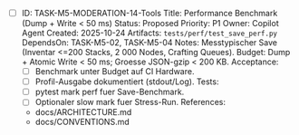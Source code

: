 - [ ] ID: TASK-M5-MODERATION-14-Tools
  Title: Performance Benchmark (Dump + Write < 50 ms)
  Status: Proposed
  Priority: P1
  Owner: Copilot Agent
  Created: 2025-10-24
  Artifacts: `tests/perf/test_save_perf.py`
  DependsOn: TASK-M5-02, TASK-M5-04
  Notes:
  Messtypischer Save (Inventar <=200 Stacks, 2 000 Nodes, Crafting Queues). Budget: Dump + Atomic Write < 50 ms; Groesse JSON-gzip < 200 KB.
  Acceptance:
  - [ ] Benchmark unter Budget auf CI Hardware.
  - [ ] Profil-Ausgabe dokumentiert (stdout/Log).
  Tests:
  - [ ] pytest mark perf fuer Save-Benchmark.
  - [ ] Optionaler slow mark fuer Stress-Run.
  References:
  - docs/ARCHITECTURE.md
  - docs/CONVENTIONS.md
